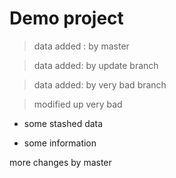 # Demo project

> data added : by master

> data added: by update branch

> data added: by very bad branch

> modified up very bad

- some stashed data

* some information

more changes by master
